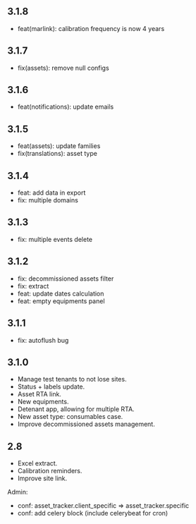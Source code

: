 3.1.8
---
- feat(marlink): calibration frequency is now 4 years

3.1.7
---
- fix(assets): remove null configs

3.1.6
---
- feat(notifications): update emails

3.1.5
---
- feat(assets): update families
- fix(translations): asset type

3.1.4
---
- feat: add data in export
- fix: multiple domains

3.1.3
---
- fix: multiple events delete

3.1.2
---
- fix: decommissioned assets filter
- fix: extract
- feat: update dates calculation
- feat: empty equipments panel

3.1.1
---
- fix: autoflush bug

3.1.0
---
- Manage test tenants to not lose sites.
- Status + labels update.
- Asset RTA link.
- New equipments.
- Detenant app, allowing for multiple RTA.
- New asset type: consumables case.
- Improve decommissioned assets management.
  
2.8
---
- Excel extract.
- Calibration reminders.
- Improve site link.

Admin:
- conf: asset_tracker.client_specific => asset_tracker.specific
- conf: add celery block (include celerybeat for cron)
